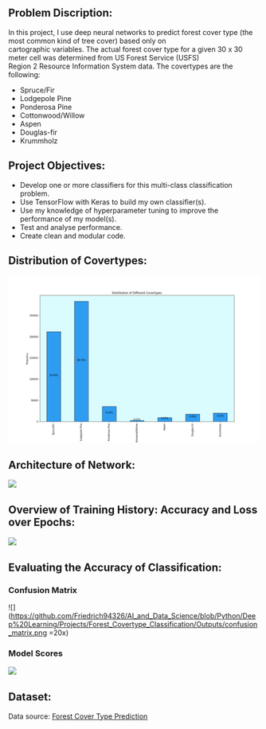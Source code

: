 ## Problem Discription:
In this project, I use deep neural networks to predict forest cover type (the most common kind of tree cover) based only on \
cartographic variables. The actual forest cover type for a given 30 x 30 meter cell was determined from US Forest Service (USFS)\
Region 2 Resource Information System data. The covertypes are the following:
- Spruce/Fir
- Lodgepole Pine
- Ponderosa Pine
- Cottonwood/Willow
- Aspen
- Douglas-fir
- Krummholz

## Project Objectives:
- Develop one or more classifiers for this multi-class classification problem.
- Use TensorFlow with Keras to build my own classifier(s). 
- Use my knowledge of hyperparameter tuning to improve the performance of my model(s).
- Test and analyse performance.
- Create clean and modular code.

## Distribution of Covertypes:
![](https://github.com/Friedrich94326/AI_and_Data_Science/blob/Python/Deep%20Learning/Projects/Forest_Covertype_Classification/distribution%20of%20cover%20types.png)

## Architecture of Network:
![](https://github.com/Friedrich94326/AI_and_Data_Science/blob/Python/Deep%20Learning/Projects/Forest_Covertype_Classification/Trained_Models/covertype_3_layered_classifier/model_plot.png)

## Overview of Training History: Accuracy and Loss over Epochs:
![](https://github.com/Friedrich94326/AI_and_Data_Science/blob/Python/Deep%20Learning/Projects/Forest_Covertype_Classification/Outputs/acc_loss_plot.png)

## Evaluating the Accuracy of Classification:

### Confusion Matrix
![](https://github.com/Friedrich94326/AI_and_Data_Science/blob/Python/Deep%20Learning/Projects/Forest_Covertype_Classification/Outputs/confusion_matrix.png =20x)

### Model Scores
![](https://github.com/Friedrich94326/AI_and_Data_Science/blob/Python/Deep%20Learning/Projects/Forest_Covertype_Classification/Trained_Models/covertype_3_layered_classifier/Model_Score.jpg)


## Dataset:
Data source: [Forest Cover Type Prediction](https://www.kaggle.com/c/forest-cover-type-prediction)
